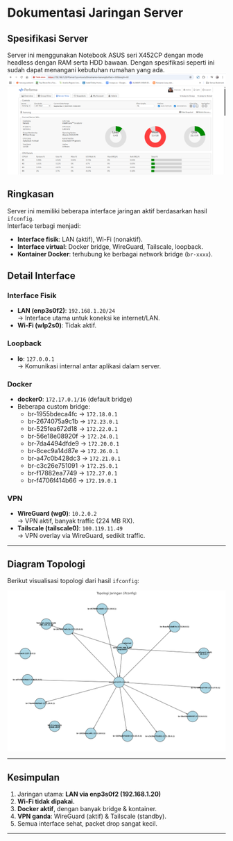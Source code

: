 # Dokumentasi Jaringan Server

## Spesifikasi Server
Server ini menggunakan Notebook ASUS seri X452CP dengan mode headless dengan RAM serta HDD bawaan. Dengan spesifikasi seperti ini sudah dapat menangani kebutuhan rumahan yang ada.
![Server Specification](Docs/Server_Spek.png)

## Ringkasan
Server ini memiliki beberapa interface jaringan aktif berdasarkan hasil `ifconfig`.  
Interface terbagi menjadi:

- **Interface fisik**: LAN (aktif), Wi-Fi (nonaktif).
- **Interface virtual**: Docker bridge, WireGuard, Tailscale, loopback.
- **Kontainer Docker**: terhubung ke berbagai network bridge (`br-xxxx`).

## Detail Interface

### Interface Fisik
- **LAN (enp3s0f2)**: `192.168.1.20/24`  
  → Interface utama untuk koneksi ke internet/LAN.  
- **Wi-Fi (wlp2s0)**: Tidak aktif.

### Loopback
- **lo**: `127.0.0.1`  
  → Komunikasi internal antar aplikasi dalam server.

### Docker
- **docker0**: `172.17.0.1/16` (default bridge)  
- Beberapa custom bridge:
  - br-1955bdeca4fc → `172.18.0.1`
  - br-2674075a9c1b → `172.23.0.1`
  - br-525fea672d18 → `172.22.0.1`
  - br-56e18e08920f → `172.24.0.1`
  - br-7da4494dfde9 → `172.20.0.1`
  - br-8cec9a14d87e → `172.26.0.1`
  - br-a47c0b428dc3 → `172.21.0.1`
  - br-c3c26e751091 → `172.25.0.1`
  - br-f17882ea7749 → `172.27.0.1`
  - br-f4706f414b66 → `172.19.0.1`

### VPN
- **WireGuard (wg0)**: `10.2.0.2`  
  → VPN aktif, banyak traffic (224 MB RX).  
- **Tailscale (tailscale0)**: `100.119.11.49`  
  → VPN overlay via WireGuard, sedikit traffic.

---

## Diagram Topologi
Berikut visualisasi topologi dari hasil `ifconfig`:

![Network Topology](Docs/network_topology.png)

---

## Kesimpulan
1. Jaringan utama: **LAN via enp3s0f2 (192.168.1.20)**  
2. **Wi-Fi tidak dipakai.**  
3. **Docker aktif**, dengan banyak bridge & kontainer.  
4. **VPN ganda**: WireGuard (aktif) & Tailscale (standby).  
5. Semua interface sehat, packet drop sangat kecil.

---
